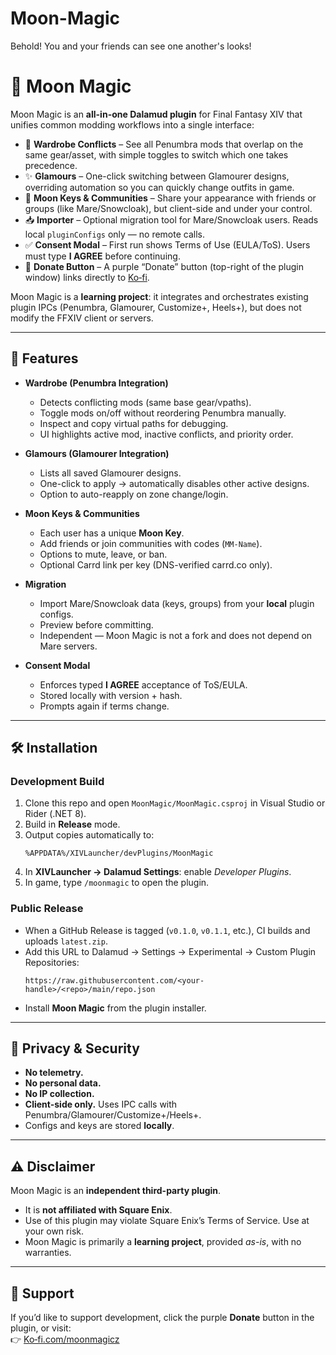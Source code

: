 # Moon-Magic
Behold! You and your friends can see one another's looks!

# 🌙 Moon Magic

Moon Magic is an **all-in-one Dalamud plugin** for Final Fantasy XIV that unifies common modding workflows into a single interface:

- 🧥 **Wardrobe Conflicts** – See all Penumbra mods that overlap on the same gear/asset, with simple toggles to switch which one takes precedence.  
- ✨ **Glamours** – One-click switching between Glamourer designs, overriding automation so you can quickly change outfits in game.  
- 🔑 **Moon Keys & Communities** – Share your appearance with friends or groups (like Mare/Snowcloak), but client-side and under your control.  
- 📥 **Importer** – Optional migration tool for Mare/Snowcloak users. Reads local `pluginConfigs` only — no remote calls.  
- ✅ **Consent Modal** – First run shows Terms of Use (EULA/ToS). Users must type **I AGREE** before continuing.  
- 💜 **Donate Button** – A purple “Donate” button (top-right of the plugin window) links directly to [Ko‑fi](https://ko-fi.com/moonmagicz).  

Moon Magic is a **learning project**: it integrates and orchestrates existing plugin IPCs (Penumbra, Glamourer, Customize+, Heels+), but does not modify the FFXIV client or servers.  

---

## 🚀 Features

- **Wardrobe (Penumbra Integration)**  
  - Detects conflicting mods (same base gear/vpaths).  
  - Toggle mods on/off without reordering Penumbra manually.  
  - Inspect and copy virtual paths for debugging.  
  - UI highlights active mod, inactive conflicts, and priority order.  

- **Glamours (Glamourer Integration)**  
  - Lists all saved Glamourer designs.  
  - One-click to apply → automatically disables other active designs.  
  - Option to auto-reapply on zone change/login.  

- **Moon Keys & Communities**  
  - Each user has a unique **Moon Key**.  
  - Add friends or join communities with codes (`MM-Name`).  
  - Options to mute, leave, or ban.  
  - Optional Carrd link per key (DNS-verified carrd.co only).  

- **Migration**  
  - Import Mare/Snowcloak data (keys, groups) from your **local** plugin configs.  
  - Preview before committing.  
  - Independent — Moon Magic is not a fork and does not depend on Mare servers.  

- **Consent Modal**  
  - Enforces typed **I AGREE** acceptance of ToS/EULA.  
  - Stored locally with version + hash.  
  - Prompts again if terms change.  

---

## 🛠 Installation

### Development Build
1. Clone this repo and open `MoonMagic/MoonMagic.csproj` in Visual Studio or Rider (.NET 8).  
2. Build in **Release** mode.  
3. Output copies automatically to:  
   ```
   %APPDATA%/XIVLauncher/devPlugins/MoonMagic
   ```  
4. In **XIVLauncher → Dalamud Settings**: enable *Developer Plugins*.  
5. In game, type `/moonmagic` to open the plugin.  

### Public Release
- When a GitHub Release is tagged (`v0.1.0`, `v0.1.1`, etc.), CI builds and uploads `latest.zip`.  
- Add this URL to Dalamud → Settings → Experimental → Custom Plugin Repositories:  
  ```
  https://raw.githubusercontent.com/<your-handle>/<repo>/main/repo.json
  ```
- Install **Moon Magic** from the plugin installer.

---

## 🔐 Privacy & Security

- **No telemetry.**  
- **No personal data.**  
- **No IP collection.**  
- **Client-side only.** Uses IPC calls with Penumbra/Glamourer/Customize+/Heels+.  
- Configs and keys are stored **locally**.  

---

## ⚠️ Disclaimer

Moon Magic is an **independent third-party plugin**.  
- It is **not affiliated with Square Enix**.  
- Use of this plugin may violate Square Enix’s Terms of Service. Use at your own risk.  
- Moon Magic is primarily a **learning project**, provided *as-is*, with no warranties.  

---

## 💜 Support

If you’d like to support development, click the purple **Donate** button in the plugin, or visit:  
👉 [Ko‑fi.com/moonmagicz](https://ko-fi.com/moonmagicz)
